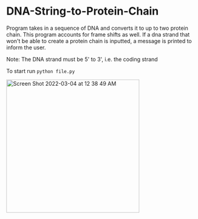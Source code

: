 # DNA-String-to-Protein-Chain
Program takes in a sequence of DNA and converts it to up to two protein chain. This program accounts for frame shifts as well. 
If a dna strand that won't be able to create a protein chain is inputted, a message is printed to inform the user.


Note: The DNA strand must be 5' to 3', i.e. the coding strand

To start run `python file.py`


<img width="350" alt="Screen Shot 2022-03-04 at 12 38 49 AM" src="https://user-images.githubusercontent.com/100721569/156712804-66aa1302-8a5a-471d-af0d-321fe078868f.png">
